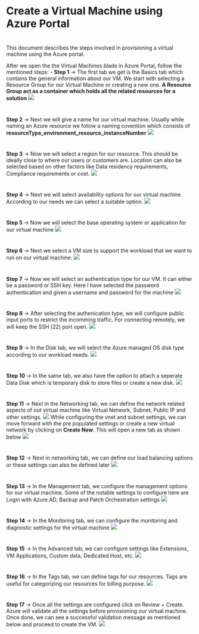 # Create a Virtual Machine using Azure Portal
#
#
This document describes the steps involved in provisioning a virtual machine using the Azure portal.


After we open the the Virtual Machines blade in Azure Portal, follow the mentioned steps: -
**Step 1** -> The first tab we get is the Basics tab which contains the general information about our VM. We start with selecting a Resource Group for our Virtual Machine or creating a new one.
**A Resource Group act as a container which holds all the related resources for a solution**
![](https://i.imgur.com/Vye9ZCr.png)
#
**Step 2** -> Next we will give a name for our virtual machine. Usually while naming an Azure resource we follow a naming covention which consists of **resourceType_environment_resource_instanceNumber**
![](https://i.imgur.com/csq2M5r.png)
#
**Step 3** -> Now we will select a region for our resource. This should be ideally close to where our users or customers are. Location can also be selected based on other factors like Data residency requirements, Compliance requirements or cost.
![](https://i.imgur.com/Yba7scW.png)
#
**Step 4** -> Next we will select availability options for our virtual machine. According to our needs we can select a suitable option. 
![](https://i.imgur.com/wMLkl1r.png)
#
**Step 5** -> Now we will select the base operating system or application for our virtual machine
![](https://i.imgur.com/l7XRHx8.png)
#
**Step 6** -> Next we select a VM size to support the workload that we want to run on our virtual machine. 
![](https://i.imgur.com/1rb4oVG.png)
#
**Step 7** -> Now we will select an authentication type for our VM. It can either be a password or SSH key. Here I have selected the password authentication and given a username and password for the machine
![](https://i.imgur.com/zynwQNQ.png)
#
**Step 8** -> After selecting the authenication type, we will configure public input ports to restrict the incomming traffic. For connecting remotely, we will keep the SSH (22) port open.
![](https://i.imgur.com/zynwQNQ.png)
#
**Step 9** -> In the Disk tab, we will select the Azure managed OS disk type according to our workload needs.
![](https://i.imgur.com/wcI5oZp.png)
#
**Step 10** -> In the same tab, we also have the option to attach a seperate Data Disk which is temporary disk to store files or create a new disk.
![](https://i.imgur.com/rtrbDgE.png)
#
**Step 11** -> Next in the Networking tab, we can define the network related aspects of out virtual machine like Virtual Network, Subnet, Public IP and other settings.
![](https://i.imgur.com/tcZmwYs.png)
While configuring the vnet and subnet settings, we can move forward with the pre populated settings or create a new virtual network by clicking on **Create New**. This will open a new tab as shown below
![](https://i.imgur.com/9RrFhOF.png)
#
**Step 12** -> Next in networking tab, we can define our load balancing options or these settings can also be defined later
![](https://i.imgur.com/fAPoDSD.png)
#
**Step 13** -> In the Management tab, we configure the management options for our virtual machine. Some of the notable settings to configure here are Login with Azure AD, Backup and Patch Orchestration settings
![](https://i.imgur.com/AZ89HgW.png)
#
**Step 14** -> In the Monitoring tab, we can configure the monitoring and diagnostic settings for the virtual machine
![](https://i.imgur.com/autMwwa.png)
#
**Step 15** -> In the Advanced tab, we can configure settings like Extensions, VM Applications, Custom data, Dedicated Host, etc.
![](https://i.imgur.com/Wd11qdq.png)
#
**Step 16** -> In the Tags tab, we can define tags for our resources. Tags are useful for categorizing our resources for billing purpose.
![](https://i.imgur.com/lwOjezQ.png)
#
**Step 17** -> Once all the settings are configured click on Review + Create. Azure will validate all the settings before provisioning our virtual machine. Once done, we can see a successful validation message as mentioned below and proceed to create the VM.
![](https://i.imgur.com/uia9iiN.png)


